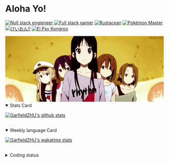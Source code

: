 # Aloha Yo!

[![Null stack engieneer](https://img.shields.io/badge/-Null_stack_engineer-a890f0)](https://github.com/GarfieldZHU)
[![Full stack gamer](https://img.shields.io/badge/-Full_stack_gamer-78c850)](https://steamcommunity.com/profiles/76561198092274492/)
[![Rustacean](https://img.shields.io/badge/-Rustacean-f74c00)](https://www.rust-lang.org/)
[![Pokémon Master](https://img.shields.io/badge/-Pokémon_Master-f8d030)](https://www.pokemon.com/us/pokedex/)
[![けいおん!!](https://img.shields.io/badge/-けいおん!!-f85888)](https://ja.wikipedia.org/wiki/%E6%94%BE%E8%AA%B2%E5%BE%8C%E3%83%86%E3%82%A3%E3%83%BC%E3%82%BF%E3%82%A4%E3%83%A0_(%E3%82%A2%E3%83%AB%E3%83%90%E3%83%A0))
[![El Psy Kongroo](https://img.shields.io/badge/-El_Psy_Kongroo-6890f0)](https://mzh.moegirl.org.cn/zh-hans/El_psy_congroo)


<img width="640" src="https://raw.githubusercontent.com/GarfieldZHU/GarfieldZHU/master/assets/k-on-5.webp" />


<details open>
<summary>Stats Card</summary>
 
[![GarfieldZHU's github stats](https://github-readme-stats.vercel.app/api?username=GarfieldZHU&show_icons=true&theme=tokyonight)](https://github.com/anuraghazra/github-readme-stats)
 
</details>

<br/>

<details open>
<summary>Weekly language Card</summary>
 
[![GarfieldZHU's wakatime stats](https://github-readme-stats.vercel.app/api/wakatime?username=AlohaYo&theme=nightowl&layout=compact)](https://github.com/GarfieldZHU/GarfieldZHU)


<br/>

</details>

<details>

<summary>Coding status</summary>

<br/>

<!--START_SECTION:waka-->
**🐱 My Github Data** 

> 🏆 463 Contributions in the Year 2021
 > 
> 📦 490.6 kB Used in Github's Storage 
 > 
> 🚫 Not Opted to Hire
 > 
> 📜 64 Public Repositories 
 > 
> 🔑 35 Private Repositories  
 > 
**I'm a Night 🦉** 

```text
🌞 Morning    74 commits     ███░░░░░░░░░░░░░░░░░░░░░░   12.96% 
🌆 Daytime    170 commits    ███████░░░░░░░░░░░░░░░░░░   29.77% 
🌃 Evening    237 commits    ██████████░░░░░░░░░░░░░░░   41.51% 
🌙 Night      90 commits     ████░░░░░░░░░░░░░░░░░░░░░   15.76%

```


📊 **This Week I Spent My Time On** 

```text
💬 Programming Languages: 
TypeScript               7 hrs 37 mins       ███████████████░░░░░░░░░░   61.66% 
Java                     1 hr 48 mins        ███░░░░░░░░░░░░░░░░░░░░░░   14.66% 
JSON                     45 mins             █░░░░░░░░░░░░░░░░░░░░░░░░   6.18% 
SCSS                     43 mins             █░░░░░░░░░░░░░░░░░░░░░░░░   5.84% 
Other                    28 mins             █░░░░░░░░░░░░░░░░░░░░░░░░   3.86%

🔥 Editors: 
VS Code                  10 hrs              ████████████████████░░░░░   80.8% 
IntelliJ                 2 hrs 22 mins       ████░░░░░░░░░░░░░░░░░░░░░   19.2%

💻 Operating System: 
Mac                      10 hrs              ████████████████████░░░░░   80.8% 
Windows                  2 hrs 22 mins       ████░░░░░░░░░░░░░░░░░░░░░   19.2%

```


 Last Updated on 06/09/2021
<!--END_SECTION:waka-->

</details>
